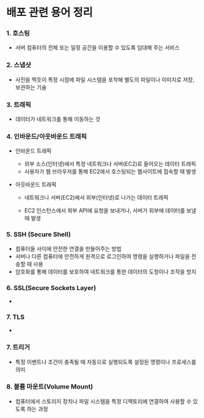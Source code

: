 # 배포 관련 용어 정리

### 1. 호스팅 

- 서버 컴퓨터의 전체 또는 일정 공간을 이용할 수 있도록 임대해 주는 서비스

### 2. 스냅샷

- 사진을 찍듯이 특정 시점에 파일 시스템을 포착해 별도의 파일이나 이미지로 저장, 보관하는 기술

### 3. 트래픽

- 데이터가 네트워크를 통해 이동하는 것

### 4. 인바운드/아웃바운드 트래픽

- 인바운드 트래픽 

  - 외부 소스(인터넷)에서 특정 네트워크나 서버(EC2)로 들어오는 데이터 트래픽
  - 사용자가 웹 브라우저를 통해 EC2에서 호스팅되는 웹사이트에 접속할 때 발생

- 아웃바운드 트래픽 

  -  네트워크나 서버(EC2)에서 외부(인터넷)로 나가는 데이터 트래픽

  - EC2 인스턴스에서 외부 API에 요청을 보내거나, 서버가 외부에 데이터를 보낼 때 발생

### 5. SSH (Secure Shell)

- 컴퓨터들 사이에 안전한 연결을 만들어주는 방법
- 서버나 다른 컴퓨터에 안전하게 원격으로 로그인하여 명령을 실행하거나 파일을 전송할 때 사용
- 암호화를 통해 데이터를 보호하여 네트워크를 통한 데이터의 도청이나 조작을 방지

### 6. SSL(Secure Sockets Layer)

- 

### 7. TLS

- 

### 7. 트리거

- 특정 이벤트나 조건이 충족될 때 자동으로 실행되도록 설정된 명령이나 프로세스를 의미

### 8. 볼륨 마운트(Volume Mount)

- 컴퓨터에서 스토리지 장치나 파일 시스템을 특정 디렉토리에 연결하여 사용할 수 있도록 하는 과정
